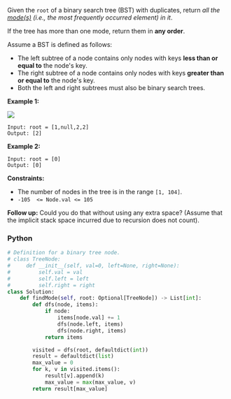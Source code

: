 Given the  `root`  of a binary search tree (BST) with duplicates, return  _all the  [mode(s)](https://en.wikipedia.org/wiki/Mode_(statistics))  (i.e., the most frequently occurred element) in it_.

If the tree has more than one mode, return them in  **any order**.

Assume a BST is defined as follows:

-   The left subtree of a node contains only nodes with keys  **less than or equal to**  the node's key.
-   The right subtree of a node contains only nodes with keys  **greater than or equal to**  the node's key.
-   Both the left and right subtrees must also be binary search trees.

**Example 1:**

![](https://assets.leetcode.com/uploads/2021/03/11/mode-tree.jpg)
```
Input: root = [1,null,2,2]
Output: [2]
```

**Example 2:**
```
Input: root = [0]
Output: [0]
```

**Constraints:**

-   The number of nodes in the tree is in the range  `[1, 104]`.
-   `-105  <= Node.val <= 105`

**Follow up:** Could you do that without using any extra space? (Assume that the implicit stack space incurred due to recursion does not count).


### Python
```python
# Definition for a binary tree node.
# class TreeNode:
#     def __init__(self, val=0, left=None, right=None):
#         self.val = val
#         self.left = left
#         self.right = right
class Solution:
    def findMode(self, root: Optional[TreeNode]) -> List[int]:
        def dfs(node, items):
            if node:
                items[node.val] += 1
                dfs(node.left, items)
                dfs(node.right, items)
            return items

        visited = dfs(root, defaultdict(int))
        result = defaultdict(list)
        max_value = 0
        for k, v in visited.items():
            result[v].append(k)
            max_value = max(max_value, v)
        return result[max_value]
```